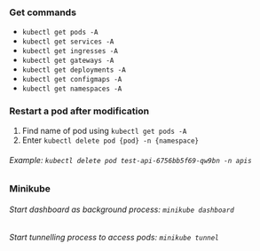 ### Get commands

- `kubectl get pods -A`
- `kubectl get services -A`
- `kubectl get ingresses -A`
- `kubectl get gateways -A`
- `kubectl get deployments -A`
- `kubectl get configmaps -A`
- `kubectl get namespaces -A`

### Restart a pod after modification

1. Find name of pod using `kubectl get pods -A`
2. Enter `kubectl delete pod {pod} -n {namespace}`

###### Example: `kubectl delete pod test-api-6756bb5f69-qw9bn -n apis`

### Minikube

###### Start dashboard as background process:  `minikube dashboard` 
###### Start tunnelling process to access pods:  `minikube tunnel` 
